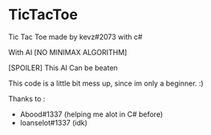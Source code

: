# TicTacToe

Tic Tac Toe made by kevz#2073 
with c#

With AI [NO MINIMAX ALGORITHM]

[SPOILER] This AI Can be beaten

This code is a little bit mess up, since im only a beginner. :)

Thanks to :
- Abood#1337 (helping me alot in C# before)
- loanselot#1337 (idk)
